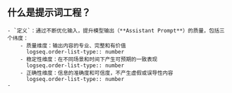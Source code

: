 ## **什么是提示词工程？**
	- `定义`：通过不断优化输入，提升模型输出（**Assistant Prompt**）的质量，包括三个纬度：
		- 质量维度：输出内容的专业、完整和有价值
		  logseq.order-list-type:: number
		- 稳定性维度：在不同场景和时间下产生可预期的一致表现
		  logseq.order-list-type:: number
		- 正确性维度：信息的准确度和可信度，不产生虚假或误导性内容
		  logseq.order-list-type:: number
	-